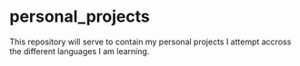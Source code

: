 # personal_projects
This repository will serve to contain my personal projects I attempt accross the different languages I am learning.
